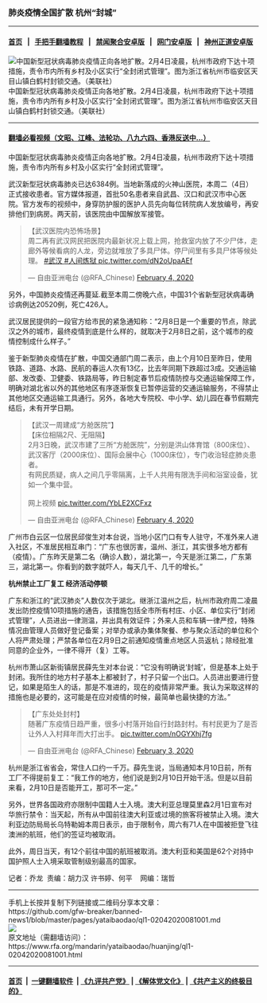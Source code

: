 ### 肺炎疫情全国扩散    杭州“封城”
------------------------

#### [首页](https://github.com/gfw-breaker/banned-news1/blob/master/README.md) &nbsp;&nbsp;|&nbsp;&nbsp; [手把手翻墙教程](https://github.com/gfw-breaker/guides/wiki) &nbsp;&nbsp;|&nbsp;&nbsp; [禁闻聚合安卓版](https://github.com/gfw-breaker/bn-android) &nbsp;&nbsp;|&nbsp;&nbsp; [网门安卓版](https://github.com/oGate2/oGate) &nbsp;&nbsp;|&nbsp;&nbsp; [神州正道安卓版](https://github.com/SzzdOgate/update) 



<div id="headerimg">
 <img alt="中国新型冠状病毒肺炎疫情正向各地扩散。2月4日凌晨，杭州市政府下达十项措施，责令市内所有乡村及小区实行“全封闭式管理”。图为浙江省杭州市临安区天目山镇白鹤村封锁交通。（美联社）" src="https://www.rfa.org/mandarin/yataibaodao/huanjing/ql1-02042020081001.html/AP-546777775433.jpg/@@images/0d1a67bf-9f5e-4fc6-8b0f-7b517aaa836a.jpeg" title="中国新型冠状病毒肺炎疫情正向各地扩散。2月4日凌晨，杭州市政府下达十项措施，责令市内所有乡村及小区实行“全封闭式管理”。图为浙江省杭州市临安区天目山镇白鹤村封锁交通。（美联社）"/>
 <div id="headerimgcontents">
  <div id="headerimgcaption">
   <span>
    中国新型冠状病毒肺炎疫情正向各地扩散。2月4日凌晨，杭州市政府下达十项措施，责令市内所有乡村及小区实行“全封闭式管理”。图为浙江省杭州市临安区天目山镇白鹤村封锁交通。（美联社）
   </span>
   <!-- zoomattribute -->
  </div>
  <!-- headerimgcaption -->
 </div>
 <!-- headerimagecontents -->
</div>

<hr/>


#### [翻墙必看视频（文昭、江峰、法轮功、八九六四、香港反送中...）](http://167.172.214.107/home.html)

<div id="storytext">
 <div>
  <div class="slot_header">
  </div>
 </div>
 <p>
 </p>
 <p>
  中国新型冠状病毒肺炎疫情正向各地扩散。2月4日凌晨，杭州市政府下达十项措施，责令市内所有乡村及小区实行“全封闭式管理”。
 </p>
 <p>
  武汉新型冠状病毒肺炎已达6384例。当地新落成的火神山医院，本周二（4日）正式接收患者。官方媒体报道，首批50名患者来自武昌、汉口和武汉巿中心医院。官方发布的视频中，身穿防护服的医护人员先向每位转院病人发放编号，再安排他们到病房。两天前，该医院由中国解放军接管。
 </p>
 <p>
 </p>
 <p>
 </p>
 <blockquote class="twitter-tweet">
  <p dir="ltr">
   【武汉医院内恐怖场景】
   <br/>
   周二再有武汉网民把医院内最新状况上载上网，抢救室内放了不少尸体，走廊外等候看病的人龙，旁边就堆放了多具尸体。停尸间里有多具尸体等候处理。
   <a href="https://twitter.com/hashtag/%E6%AD%A6%E6%B1%89?src=hash&amp;ref_src=twsrc%5Etfw">
    #武汉
   </a>
   <a href="https://twitter.com/hashtag/%E4%BA%BA%E9%97%B4%E7%82%BC%E7%8B%B1?src=hash&amp;ref_src=twsrc%5Etfw">
    #人间炼狱
   </a>
   <a href="https://t.co/dN2oUpaAEf">
    pic.twitter.com/dN2oUpaAEf
   </a>
  </p>
  — 自由亚洲电台 (@RFA_Chinese)
  <a href="https://twitter.com/RFA_Chinese/status/1224685656921657345?ref_src=twsrc%5Etfw">
   February 4, 2020
  </a>
 </blockquote>
 <p>
 </p>
 <p>
  另外，中国肺炎疫情还再蔓延.截至本周二傍晚六点，中国31个省新型冠状病毒确诊病例达20520例，死亡426人。
 </p>
 <p>
  武汉居民提供的一段官方给市民的紧急通知称：“2月8日是一个重要的节点，除武汉之外的城市，最终疫情到底是什么样的，就取决于2月8日之前，这个城市的疫情控制成什么样子。”
 </p>
 <p>
  鉴于新型肺炎疫情在扩散，中国交通部门周二表示，由上个月10日至昨日，使用铁路、道路、水路、民航的春运人次有13亿，比去年同期下跌超过3成。交通运输部、发改委、卫健委、铁路局等，昨日制定春节后疫情防控与交通运输保障工作，明确对湖北省以外的其他地区有序逐渐恢复已暂停运营的交通运输服务，不得禁止其他地区交通运输工具通行。另外，各地大专院校、中小学、幼儿园在春节假期完结后，未有开学日期。
 </p>
 <p>
 </p>
 <blockquote class="twitter-tweet">
  <p dir="ltr">
   【武汉一周建成“方舱医院”】
   <br/>
   【床位相隔2尺、无阻隔】
   <br/>
   2月3日晚，武汉市建了三所“方舱医院”，分别是洪山体育馆（800床位）、武汉客厅（2000床位）、国际会展中心（1000床位），专门收治轻症肺炎患者。
   <br/>
   有网民质疑，病人之间几乎零隔离，上千人共用有限洗手间和浴室设备，犹如一个集中营。
   <br/>
   <br/>
   网上视频
   <a href="https://t.co/YbLE2XCFxz">
    pic.twitter.com/YbLE2XCFxz
   </a>
  </p>
  — 自由亚洲电台 (@RFA_Chinese)
  <a href="https://twitter.com/RFA_Chinese/status/1224600765278240768?ref_src=twsrc%5Etfw">
   February 4, 2020
  </a>
 </blockquote>
 <p>
 </p>
 <p>
  广州市白云区一位居民邱俊生对本台说，当地小区门口有专人驻守，不准外来人进入社区，不准居民相互串门：“广东也很厉害，温州、浙江，其实很多地方都有（疫情）。广东昨天是第二名（确诊人数），湖北第一，今天是浙江第二，广东第三，湖北第一。你看到的数字就吓人，每天几千、几千的增长。”
 </p>
 <p>
  <b>
   杭州禁止工厂复工
  </b>
  <b>
  </b>
  <b>
   经济活动停顿
  </b>
  <b>
  </b>
 </p>
 <p>
  广东和浙江的“武汉肺炎”人数仅次于湖北。继浙江温州之后，杭州市政府周二凌晨发出防控疫情10项措施的通告，该措施包括全市所有村庄、小区、单位实行“封闭式管理”，人员进出一律测温，并出具有效证件；外来人员和车辆一律严控，特殊情况由管理人员做好登记备案；对举办或承办集体聚餐、参与聚众活动的单位和个人将严肃处理；严禁各单位在2月9日之前通知疫情重点地区人员返杭；除经批准同意的企业外，一律不得开（复）工等。
 </p>
 <p>
  杭州市萧山区新街镇居民薛先生对本台说：“它没有明确说‘封城’，但是基本上处于封闭。我所住的地方村子基本上都被封了，村子只留一个出口。人员进出要进行登记，如果是陌生人的话，那是不准进的，现在的疫情非常严重。我认为采取这样的措施也是必要的，这可能是在应对疫情的时候，最简单也最快捷的方法。”
 </p>
 <p>
 </p>
 <blockquote class="twitter-tweet">
  <p dir="ltr">
   【广东处处封村】
   <br/>
   随著广东疫情日趋严重，很多小村落开始自行封路封村。有村民更为了是否让外人入村拜年而大打出手。
   <a href="https://t.co/nOGYXhj7fg">
    pic.twitter.com/nOGYXhj7fg
   </a>
  </p>
  — 自由亚洲电台 (@RFA_Chinese)
  <a href="https://twitter.com/RFA_Chinese/status/1224144615185321984?ref_src=twsrc%5Etfw">
   February 3, 2020
  </a>
 </blockquote>
 <p>
 </p>
 <p>
  杭州是浙江省省会，常住人口约一千万。薛先生说，当局通知本月10日前，所有工厂不得提前复工：“我工作的地方，他们说是到2月10日开始干活。但是以目前来看，2月10日是否能开工，那可不一定。”
 </p>
 <p>
  另外，世界各国政府亦限制中国籍人士入境。澳大利亚总理莫里森2月1日宣布对华旅行禁令：当天起，所有从中国前往澳大利亚或过境的旅客将被禁止入境。澳大利亚边防局局长乌特勒姆本周日表示，由于限制令，周六有71人在中国被拒登飞往澳洲的航班，他们的签证均被取消。
 </p>
 <p>
  此外，周日当天，有12个前往中国的航班被取消。澳大利亚和美国是62个对持中国护照人士入境采取管制级别最高的国家。
 </p>
 <p>
 </p>
 <p>
  记者：乔龙  责编：胡力汉 许书婷、何平    网编：瑞哲
 </p>
</div>

<hr/>
手机上长按并复制下列链接或二维码分享本文章：<br/>
https://github.com/gfw-breaker/banned-news1/blob/master/pages/yataibaodao/ql1-02042020081001.md <br/>
<a href='https://github.com/gfw-breaker/banned-news1/blob/master/pages/yataibaodao/ql1-02042020081001.md'><img src='https://github.com/gfw-breaker/banned-news1/blob/master/pages/yataibaodao/ql1-02042020081001.md.png'/></a> <br/>
原文地址（需翻墙访问）：https://www.rfa.org/mandarin/yataibaodao/huanjing/ql1-02042020081001.html


------------------------
#### [首页](https://github.com/gfw-breaker/banned-news1/blob/master/README.md) &nbsp;|&nbsp; [一键翻墙软件](https://github.com/gfw-breaker/nogfw/blob/master/README.md) &nbsp;| [《九评共产党》](https://github.com/gfw-breaker/9ping.md/blob/master/README.md#九评之一评共产党是什么) | [《解体党文化》](https://github.com/gfw-breaker/jtdwh.md/blob/master/README.md) | [《共产主义的终极目的》](https://github.com/gfw-breaker/gczydzjmd.md/blob/master/README.md)


<img src='http://gfw-breaker.win/banned-news/pages/yataibaodao/ql1-02042020081001.md' width='0px' height='0px'/>